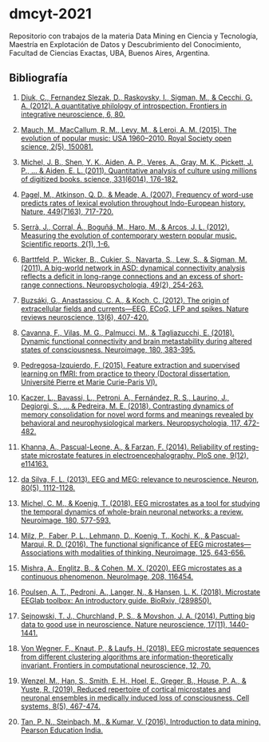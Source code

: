 # dmcyt-2021
Repositorio con trabajos de la materia Data Mining en Ciencia y Tecnología, Maestría en Explotación de Datos y Descubrimiento del Conocimiento, Facultad de Ciencias Exactas, UBA, Buenos Aires, Argentina.



## Bibliografía

1. [Diuk, C., Fernandez Slezak, D., Raskovsky, I., Sigman, M., & Cecchi, G. A. (2012). A quantitative philology of introspection. Frontiers in integrative neuroscience, 6, 80.](https://www.frontiersin.org/articles/10.3389/fnint.2012.00080/full)

2. [Mauch, M., MacCallum, R. M., Levy, M., & Leroi, A. M. (2015). The evolution of popular music: USA 1960–2010. Royal Society open science, 2(5), 150081.](https://royalsocietypublishing.org/doi/pdf/10.1098/rsos.150081)

3. [Michel, J. B., Shen, Y. K., Aiden, A. P., Veres, A., Gray, M. K., Pickett, J. P., ... & Aiden, E. L. (2011). Quantitative analysis of culture using millions of digitized books. science, 331(6014), 176-182.](https://www.ncbi.nlm.nih.gov/pmc/articles/PMC3279742/)

4. [Pagel, M., Atkinson, Q. D., & Meade, A. (2007). Frequency of word-use predicts rates of lexical evolution throughout Indo-European history. Nature, 449(7163), 717-720.](https://pdodds.w3.uvm.edu/files/papers/others/2007/pagel2007a.pdf)

5. [Serrà, J., Corral, Á., Boguñá, M., Haro, M., & Arcos, J. L. (2012). Measuring the evolution of contemporary western popular music. Scientific reports, 2(1), 1-6.](https://www.nature.com/articles/srep00521)

6. [Barttfeld, P., Wicker, B., Cukier, S., Navarta, S., Lew, S., & Sigman, M. (2011). A big-world network in ASD: dynamical connectivity analysis reflects a deficit in long-range connections and an excess of short-range connections. Neuropsychologia, 49(2), 254-263.](https://arxiv.org/pdf/1007.5471.pdf)

7. [Buzsáki, G., Anastassiou, C. A., & Koch, C. (2012). The origin of extracellular fields and currents—EEG, ECoG, LFP and spikes. Nature reviews neuroscience, 13(6), 407-420.](https://www.ncbi.nlm.nih.gov/pmc/articles/PMC4907333/)

8. [Cavanna, F., Vilas, M. G., Palmucci, M., & Tagliazucchi, E. (2018). Dynamic functional connectivity and brain metastability during altered states of consciousness. Neuroimage, 180, 383-395.](https://ri.conicet.gov.ar/bitstream/handle/11336/72132/CONICET_Digital_Nro.9f38aa79-7ed7-42dc-bac1-d88486fca7fa_A.pdf?sequence=2&isAllowed=y)

9. [Pedregosa-Izquierdo, F. (2015). Feature extraction and supervised learning on fMRI: from practice to theory (Doctoral dissertation, Université Pierre et Marie Curie-Paris VI).](https://tel.archives-ouvertes.fr/tel-01100921/file/2015PA066015.pdf)

10. [Kaczer, L., Bavassi, L., Petroni, A., Fernández, R. S., Laurino, J., Degiorgi, S., ... & Pedreira, M. E. (2018). Contrasting dynamics of memory consolidation for novel word forms and meanings revealed by behavioral and neurophysiological markers. Neuropsychologia, 117, 472-482.](https://notablesdelaciencia.conicet.gov.ar/bitstream/handle/11336/88975/CONICET_Digital_Nro.ef5ca027-67bc-4eb9-bb80-3b22712ad557_D.pdf?sequence=5&isAllowed=y)

11. [Khanna, A., Pascual-Leone, A., & Farzan, F. (2014). Reliability of resting-state microstate features in electroencephalography. PloS one, 9(12), e114163.](https://journals.plos.org/plosone/article?id=10.1371/journal.pone.0114163)

12. [da Silva, F. L. (2013). EEG and MEG: relevance to neuroscience. Neuron, 80(5), 1112-1128.
](https://www.sciencedirect.com/science/article/pii/S0896627313009203)

13. [Michel, C. M., & Koenig, T. (2018). EEG microstates as a tool for studying the temporal dynamics of whole-brain neuronal networks: a review. Neuroimage, 180, 577-593.](https://www.sciencedirect.com/science/article/pii/S105381191731008X)

14. [Milz, P., Faber, P. L., Lehmann, D., Koenig, T., Kochi, K., & Pascual-Marqui, R. D. (2016). The functional significance of EEG microstates—Associations with modalities of thinking. Neuroimage, 125, 643-656.](https://www.sciencedirect.com/science/article/abs/pii/S105381191500734X)

15. [Mishra, A., Englitz, B., & Cohen, M. X. (2020). EEG microstates as a continuous phenomenon. NeuroImage, 208, 116454.](https://www.sciencedirect.com/science/article/pii/S1053811919310456)

16. [Poulsen, A. T., Pedroni, A., Langer, N., & Hansen, L. K. (2018). Microstate EEGlab toolbox: An introductory guide. BioRxiv, (289850).](https://www.biorxiv.org/content/biorxiv/early/2018/03/27/289850.full.pdf)

17. [Sejnowski, T. J., Churchland, P. S., & Movshon, J. A. (2014). Putting big data to good use in neuroscience. Nature neuroscience, 17(11), 1440-1441.](https://www.ncbi.nlm.nih.gov/pmc/articles/PMC4224030/)

18. [Von Wegner, F., Knaut, P., & Laufs, H. (2018). EEG microstate sequences from different clustering algorithms are information-theoretically invariant. Frontiers in computational neuroscience, 12, 70.](https://www.frontiersin.org/articles/10.3389/fncom.2018.00070/full)

19.  [Wenzel, M., Han, S., Smith, E. H., Hoel, E., Greger, B., House, P. A., & Yuste, R. (2019). Reduced repertoire of cortical microstates and neuronal ensembles in medically induced loss of consciousness. Cell systems, 8(5), 467-474.](https://www.sciencedirect.com/science/article/pii/S2405471219300778)

20.  [Tan, P. N., Steinbach, M., & Kumar, V. (2016). Introduction to data mining. Pearson Education India.](https://paulallen.ca/documents/2015/01/kumar-v-introduction-to-data-mining-instructors-solution-manual.pdf/)

